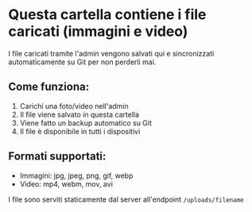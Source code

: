 # Questa cartella contiene i file caricati (immagini e video)

I file caricati tramite l'admin vengono salvati qui e sincronizzati automaticamente su Git per non perderli mai.

## Come funziona:
1. Carichi una foto/video nell'admin
2. Il file viene salvato in questa cartella
3. Viene fatto un backup automatico su Git
4. Il file è disponibile in tutti i dispositivi

## Formati supportati:
- Immagini: jpg, jpeg, png, gif, webp
- Video: mp4, webm, mov, avi

I file sono serviti staticamente dal server all'endpoint `/uploads/filename`
